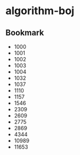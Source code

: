 # algorithm-boj

## Bookmark

- 1000
- 1001
- 1002
- 1003
- 1004
- 1032
- 1037
- 1110
- 1157
- 1546
- 2309
- 2609
- 2775
- 2869
- 4344
- 10989
- 11653
